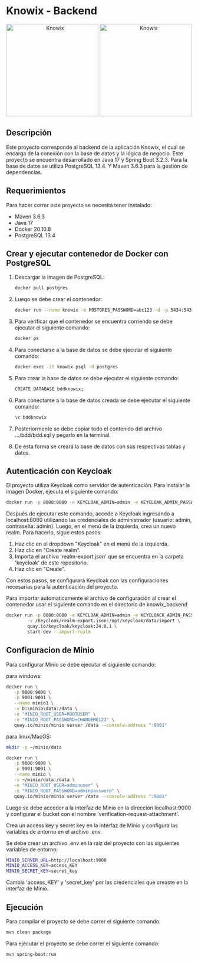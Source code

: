 # Knowix - Backend

<div align="center">
  <img src="https://cdn.icon-icons.com/icons2/2699/PNG/512/postgresql_logo_icon_170836.png" alt="Knowix" width="250"/>
  <img src="https://bgasparotto.com/wp-content/uploads/2017/12/spring-logo.png" alt="Knowix" width="250"/>
</div>

## Descripción

Este proyecto corresponde al backend de la aplicación Knowix, el cual se encarga de la conexión con la base de datos y la lógica de negocio. Este proyecto se encuentra desarrollado en Java 17 y Spring Boot 3.2.3. Para la base de datos se utiliza PostgreSQL 13.4. Y Maven 3.6.3 para la gestión de dependencias.

## Requerimientos

Para hacer correr este proyecto se necesita tener instalado:

- Maven 3.6.3
- Java 17
- Docker 20.10.8
- PostgreSQL 13.4

## Crear y ejecutar contenedor de Docker con PostgreSQL

1. Descargar la imagen de PostgreSQL:

    ```bash
    docker pull postgres
    ```

2. Luego se debe crear el contenedor:

    ```bash
    docker run --name knowix -e POSTGRES_PASSWORD=abc123 -d -p 5434:5432 postgres
    ```

3. Para verificar que el contenedor se encuentra corriendo se debe ejecutar el siguiente comando:

    ```bash
    docker ps
    ```

4. Para conectarse a la base de datos se debe ejecutar el siguiente comando:

    ```bash
    docker exec -it knowix psql -U postgres
    ```

5. Para crear la base de datos se debe ejecutar el siguiente comando:

    ```bash
    CREATE DATABASE bddknowix;
    ```

6. Para conectarse a la base de datos creada se debe ejecutar el siguiente comando:

    ```bash
    \c bddknowix
    ```

7. Posteriormente se debe copiar todo el contenido del archivo .../bdd/bdd.sql y pegarlo en la terminal.

8. De esta forma se creará la base de datos con sus respectivas tablas y datos.

## Autenticación con Keycloak

El proyecto utiliza Keycloak como servidor de autenticación. Para instalar la imagen Docker, ejecuta el siguiente comando:

```bash
docker run -p 8080:8080 -e KEYCLOAK_ADMIN=admin -e KEYCLOAK_ADMIN_PASSWORD=admin quay.io/keycloak/keycloak:24.0.1 start-dev
```

Después de ejecutar este comando, accede a Keycloak ingresando a localhost:8080 utilizando las credenciales de administrador (usuario: admin, contraseña: admin). Luego, en el menú de la izquierda, crea un nuevo realm. Para hacerlo, sigue estos pasos:

1. Haz clic en el dropdown "Keycloak" en el menú de la izquierda.
2. Haz clic en "Create realm".
3. Importa el archivo 'realm-export.json' que se encuentra en la carpeta 'keycloak' de este repositorio.
4. Haz clic en "Create".

Con estos pasos, se configurará Keycloak con las configuraciones necesarias para la autenticación del proyecto.

Para importar automaticamente el archivo de configuración al crear el contenedor usar el siguiente comando en el directorio de knowix_backend

```bash
docker run -p 8080:8080 -e KEYCLOAK_ADMIN=admin -e KEYCLOACK_ADMIN_PASSWORD=admin \
        -v /Keycloak/realm-export.json:/opt/keycloak/data/import \
        quay.io/keycloak/keycloak:24.0.1 \
        start-dev --import-realm
```
## Configuracion de Minio

Para configurar Minio se debe ejecutar el siguiente comando:

para windows:
```bash
docker run \
   -p 9000:9000 \
   -p 9001:9001 \
   --name minio1 \
   -v D:\minio\data:/data \
   -e "MINIO_ROOT_USER=ROOTUSER" \
   -e "MINIO_ROOT_PASSWORD=CHANGEME123" \
   quay.io/minio/minio server /data --console-address ":9001"
```

para linux/MacOS:
```bash
mkdir -p ~/minio/data

docker run \
   -p 9000:9000 \
   -p 9001:9001 \
   --name minio \
   -v ~/minio/data:/data \
   -e "MINIO_ROOT_USER=adminuser" \
   -e "MINIO_ROOT_PASSWORD=adminpassword" \
   quay.io/minio/minio server /data --console-address ":9001"
```

Luego se debe acceder a la interfaz de Minio en la dirección localhost:9000 y configurar el bucket con el nombre 'verification-request-attachment'.

Crea un access key y secret key en la interfaz de Minio y configura las variables de entorno en el archivo .env.

Se debe crear un archivo .env en la raíz del proyecto con las siguientes variables de entorno:

```bash
MINIO_SERVER_URL=http://localhost:9000
MINIO_ACCESS_KEY=access_KEY
MINIO_SECRET_KEY=secret_key
```

Cambia 'access_KEY' y 'secret_key' por las credenciales que creaste en la interfaz de Minio.

## Ejecución

Para compilar el proyecto se debe correr el siguiente comando:

```bash
mvn clean package
```

Para ejecutar el proyecto se debe correr el siguiente comando:

```bash
mvn spring-boot:run
```
